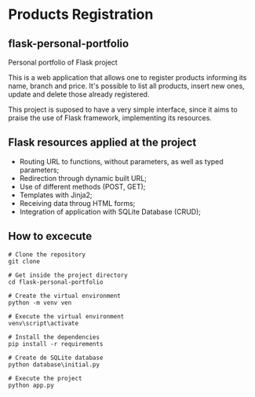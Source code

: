 # Products Registration
## flask-personal-portfolio
Personal portfolio of Flask project

This is a web application that allows one to register products informing its name, branch and price. It's possible to list all products, 
insert new ones, update and delete those already registered.

This project is suposed to have a very simple interface, since it aims to praise the use of Flask framework, implementing its resources.

## Flask resources applied at the project
- Routing URL to functions, without parameters, as well as typed parameters;
- Redirection through dynamic built URL;
- Use of different methods (POST, GET);
- Templates with Jinja2;
- Receiving data throug HTML forms;
- Integration of application with SQLite Database (CRUD);

## How to excecute
```
# Clone the repository
git clone

# Get inside the project directory
cd flask-personal-portfolio

# Create the virtual environment
python -m venv ven

# Execute the virtual environment
venv\script\activate

# Install the dependencies
pip install -r requirements

# Create de SQLite database
python database\initial.py

# Execute the project
python app.py
```
